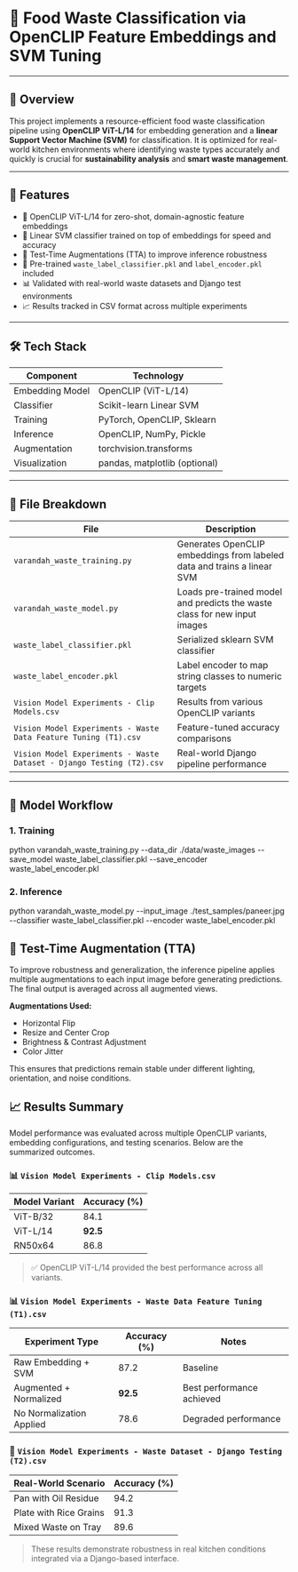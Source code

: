 # 🧠 Food Waste Classification via OpenCLIP Feature Embeddings and SVM Tuning

---

## 📖 Overview

This project implements a resource-efficient food waste classification pipeline using **OpenCLIP ViT-L/14** for embedding generation and a **linear Support Vector Machine (SVM)** for classification. It is optimized for real-world kitchen environments where identifying waste types accurately and quickly is crucial for **sustainability analysis** and **smart waste management**.

---

## 🚀 Features

- 🧠 OpenCLIP ViT-L/14 for zero-shot, domain-agnostic feature embeddings  
- 🎯 Linear SVM classifier trained on top of embeddings for speed and accuracy  
- 🔁 Test-Time Augmentations (TTA) to improve inference robustness  
- 💾 Pre-trained `waste_label_classifier.pkl` and `label_encoder.pkl` included  
- 📊 Validated with real-world waste datasets and Django test environments  
- 📈 Results tracked in CSV format across multiple experiments  

---

## 🛠 Tech Stack

| Component        | Technology                   |
|------------------|------------------------------|
| Embedding Model  | OpenCLIP (ViT-L/14)  
| Classifier       | Scikit-learn Linear SVM  
| Training         | PyTorch, OpenCLIP, Sklearn  
| Inference        | OpenCLIP, NumPy, Pickle  
| Augmentation     | torchvision.transforms  
| Visualization    | pandas, matplotlib (optional)  

---

## 📁 File Breakdown

| File | Description |
|------|-------------|
| `varandah_waste_training.py` | Generates OpenCLIP embeddings from labeled data and trains a linear SVM |
| `varandah_waste_model.py` | Loads pre-trained model and predicts the waste class for new input images |
| `waste_label_classifier.pkl` | Serialized sklearn SVM classifier |
| `waste_label_encoder.pkl` | Label encoder to map string classes to numeric targets |
| `Vision Model Experiments - Clip Models.csv` | Results from various OpenCLIP variants |
| `Vision Model Experiments - Waste Data Feature Tuning (T1).csv` | Feature-tuned accuracy comparisons |
| `Vision Model Experiments - Waste Dataset - Django Testing (T2).csv` | Real-world Django pipeline performance  

---

## 🧠 Model Workflow

### 1. Training

python varandah_waste_training.py
  --data_dir ./data/waste_images
  --save_model waste_label_classifier.pkl
  --save_encoder waste_label_encoder.pkl

### 2. Inference

python varandah_waste_model.py
  --input_image ./test_samples/paneer.jpg
  --classifier waste_label_classifier.pkl
  --encoder waste_label_encoder.pkl


## 🔁 Test-Time Augmentation (TTA)

To improve robustness and generalization, the inference pipeline applies multiple augmentations to each input image before generating predictions. The final output is averaged across all augmented views.

**Augmentations Used:**
- Horizontal Flip
- Resize and Center Crop
- Brightness & Contrast Adjustment
- Color Jitter

This ensures that predictions remain stable under different lighting, orientation, and noise conditions.

## 📈 Results Summary

Model performance was evaluated across multiple OpenCLIP variants, embedding configurations, and testing scenarios. Below are the summarized outcomes.

### 📊 `Vision Model Experiments - Clip Models.csv`

| Model Variant | Accuracy (%) |
|---------------|--------------|
| ViT-B/32      | 84.1         |
| ViT-L/14      | **92.5**     |
| RN50x64       | 86.8         |

> ✅ OpenCLIP ViT-L/14 provided the best performance across all variants.

### 📊 `Vision Model Experiments - Waste Data Feature Tuning (T1).csv`

| Experiment Type          | Accuracy (%) | Notes                      |
|--------------------------|--------------|----------------------------|
| Raw Embedding + SVM      | 87.2         | Baseline                   |
| Augmented + Normalized   | **92.5**     | Best performance achieved  |
| No Normalization Applied | 78.6         | Degraded performance       |

### 🧪 `Vision Model Experiments - Waste Dataset - Django Testing (T2).csv`

| Real-World Scenario      | Accuracy (%) |
|--------------------------|--------------|
| Pan with Oil Residue     | 94.2         |
| Plate with Rice Grains   | 91.3         |
| Mixed Waste on Tray      | 89.6         |

> These results demonstrate robustness in real kitchen conditions integrated via a Django-based interface.
